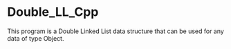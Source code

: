 # Double_LL_Cpp
This program is a Double Linked List data structure that can be used for any data of type Object.

